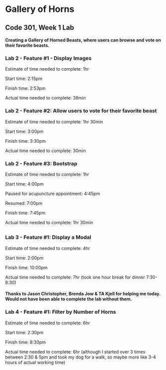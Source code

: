 # Gallery of Horns

## Code 301, Week 1 Lab
#### Creating a Gallery of Horned Beasts, where users can browse and vote on their favorite beasts.

### Lab 2 - Feature #1 - Display Images

Estimate of time needed to complete: 1hr

Start time: 2:15pm

Finish time: 2:53pm

Actual time needed to complete: 38min

### Lab 2 - Feature #2: Allow users to vote for their favorite beast

Estimate of time needed to complete: 1hr 30min

Start time: 3:00pm

Finish time: 3:30pm

Actual time needed to complete: 30min

### Lab 2 - Feature #3: Bootstrap

Estimate of time needed to complete: 1hr

Start time: 4:00pm

Paused for acupuncture appointment: 4:45pm

Resumed: 7:00pm

Finish time: 7:45pm

Actual time needed to complete: 1hr 30min
## 

### Lab 3 - Feature #1: Display a Modal

Estimate of time needed to complete: 4hr

Start time: 2:00pm

Finish time: 10:00pm

Actual time needed to complete: 7hr (took one hour break for dinner 7:30-8:30)

#### Thanks to Jason Christopher, Brenda Jow & TA Kjell for helping me today. Would not have been able to complete the lab without them.

### Lab 4 - Feature #1: Filter by Number of Horns

Estimate of time needed to complete: 6hr

Start time: 2:30pm

Finish time: 8:30pm

Actual time needed to complete: 6hr (although I started over 3 times between 2:30 & 5pm and took my dog for a walk, so maybe more like 3-4 hours of actual working time)
